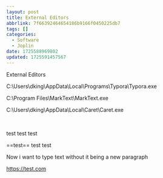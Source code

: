 ```yaml
---
layout: post
title: External Editors
abbrlink: 7f66392464654186b9166f0450225db7
tags: []
categories:
  - Software
  - Joplin
date: 1725588969802
updated: 1725591457567
---
```


External Editors

C:\Users\dking\AppData\Local\Programs\Typora\Typora.exe

C:\Program Files\MarkText\MarkText.exe

C:\Users\dking\AppData\Local\Caret\Caret.exe

 

test test test

\==test== test test

Now i want to type text without it being a new paragraph

<https://test.com>
